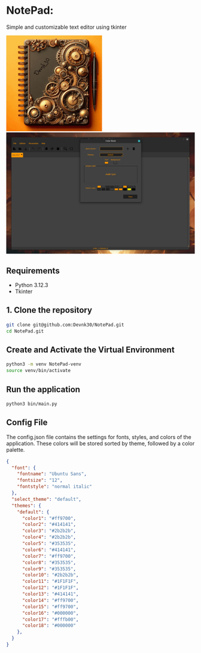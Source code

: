# NotePad:

Simple and customizable text editor using tkinter

![NotePad](bin/images/NotePad.gif)
![notepad_example_image](bin/images/notepad_example_image.png)

## Requirements

- Python 3.12.3
- Tkinter

## 1. Clone the repository

```sh
git clone git@github.com:Devnk30/NotePad.git
cd NotePad.git
```

## Create and Activate the Virtual Environment

```sh
python3 -m venv NotePad-venv 
source venv/bin/activate
```

## Run the application

```sh
python3 bin/main.py
```

## Config File

The config.json file contains the settings for fonts, styles, and colors of the application.
These colors will be stored sorted by theme, followed by a color palette.

```json
{
  "font": {
    "fontname": "Ubuntu Sans",
    "fontsize": "12",
    "fontstyle": "normal italic"
  },
  "select_theme": "default",
  "themes": {
    "default": {
      "color1": "#ff9700",
      "color2": "#414141",
      "color3": "#2b2b2b",
      "color4": "#2b2b2b",
      "color5": "#353535",
      "color6": "#414141",
      "color7": "#ff9700",
      "color8": "#353535",
      "color9": "#353535",
      "color10": "#2b2b2b",
      "color11": "#1F1F1F",
      "color12": "#1F1F1F",
      "color13": "#414141",
      "color14": "#ff9700",
      "color15": "#ff9700",
      "color16": "#000000",
      "color17": "#fffb00",
      "color18": "#000000"
    },
  }
}
```

